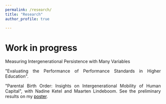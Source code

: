 ```yaml
---
permalink: /research/
title: "Research"
author_profile: true

---
```


<p align="justify">  

</p>


# Work in progress

<p align="justify"> 
Measuring Intergenerational Persistence with Many Variables

<p align="justify"> 
"Evaluating the Performance of Performance Standards in Higher Education". 

<p align="justify"> 
"Parental Birth Order: Insights on Intergenerational Mobility of Human Capital", with Nadine Ketel and Maarten Lindeboom. See the preliminary results on my 
<a href="https://sanderdevries.github.io/birthOrderPoster.pdf" style="color: black;">poster</a>.
